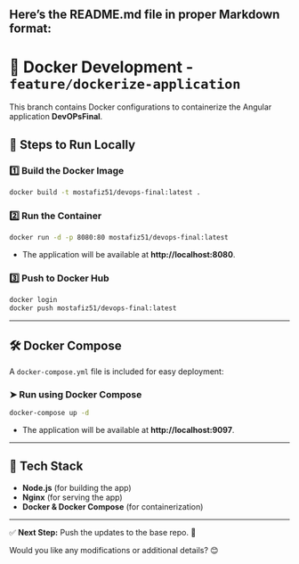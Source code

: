 Here’s the **README.md** file in proper Markdown format:  
---
# 🚀 Docker Development - `feature/dockerize-application`

This branch contains Docker configurations to containerize the Angular application **DevOPsFinal**.

## 📌 Steps to Run Locally

### 1️⃣ Build the Docker Image  
```sh
docker build -t mostafiz51/devops-final:latest .
```

### 2️⃣ Run the Container  
```sh
docker run -d -p 8080:80 mostafiz51/devops-final:latest
```
- The application will be available at **http://localhost:8080**.

### 3️⃣ Push to Docker Hub  
```sh
docker login  
docker push mostafiz51/devops-final:latest
```

---

## 🛠 Docker Compose  
A `docker-compose.yml` file is included for easy deployment:  

### ➤ Run using Docker Compose  
```sh
docker-compose up -d
```
- The application will be available at **http://localhost:9097**.
---
## 📌 Tech Stack  
- **Node.js** (for building the app)  
- **Nginx** (for serving the app)  
- **Docker & Docker Compose** (for containerization)  

---

✅ **Next Step:** Push the updates to the base repo. 🚀  

Would you like any modifications or additional details? 😊

